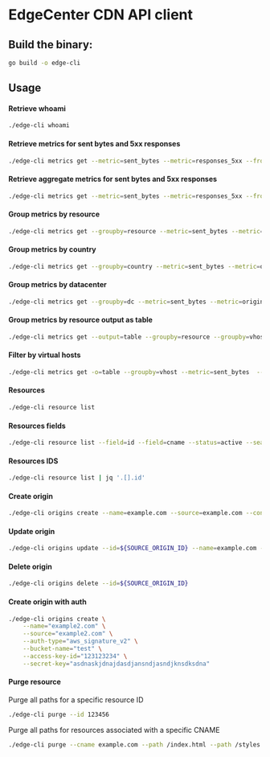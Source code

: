 # EdgeCenter CDN API client
   
## Build the binary:
```bash
go build -o edge-cli
```

## Usage

#### Retrieve whoami
```bash
./edge-cli whoami
```

#### Retrieve metrics for sent bytes and 5xx responses
```bash
./edge-cli metrics get --metric=sent_bytes --metric=responses_5xx --from=2025-01-01T00:00:00Z --to=2025-01-24T23:59:00Z --granularity=1d
```

#### Retrieve aggregate metrics for sent bytes and 5xx responses
```bash
./edge-cli metrics get --metric=sent_bytes --metric=responses_5xx --from=2025-01-01T00:00:00Z --to=2025-01-24T23:59:00Z
```

#### Group metrics by resource
```bash
./edge-cli metrics get --groupby=resource --metric=sent_bytes --metric=origin_response_time --metric=responses_5xx --from=2025-01-01T00:00:00Z --to=2025-01-24T23:59:00Z
```

#### Group metrics by country
```bash
./edge-cli metrics get --groupby=country --metric=sent_bytes --metric=origin_response_time --metric=responses_5xx --from=2025-01-01T00:00:00Z --to=2025-01-24T23:59:00Z
```

#### Group metrics by datacenter
```bash
./edge-cli metrics get --groupby=dc --metric=sent_bytes --metric=origin_response_time --metric=responses_5xx --from=2025-01-01T00:00:00Z --to=2025-01-24T23:59:00Z
```

#### Group metrics by resource output as table
```bash
./edge-cli metrics get --output=table --groupby=resource --groupby=vhost --metric=request_time --metric=origin_response_time --metric=cdn_bytes  --from=2025-01-01T00:00:00Z --to=2025-01-24T23:59:00Z
```

#### Filter by virtual hosts
```bash
./edge-cli metrics get -o=table --groupby=vhost --metric=sent_bytes  --from=2025-01-01T00:00:00Z --to=2025-01-24T23:59:00Z
```

#### Resources
```bash
./edge-cli resource list
```

#### Resources fields
```bash
./edge-cli resource list --field=id --field=cname --status=active --search=preprod
```

#### Resources IDS
```bash
./edge-cli resource list | jq '.[].id'
```

#### Create origin
```bash
./edge-cli origins create --name=example.com --source=example.com --consistent-balancing=false
```

#### Update origin
```bash
./edge-cli origins update --id=${SOURCE_ORIGIN_ID} --name=example.com --source=example.com --consistent-balancing=true
```

#### Delete origin
```bash
./edge-cli origins delete --id=${SOURCE_ORIGIN_ID}
```

#### Create origin with auth
```bash
./edge-cli origins create \
    --name="example2.com" \
    --source="example2.com" \
    --auth-type="aws_signature_v2" \
    --bucket-name="test" \
    --access-key-id="123123234" \
    --secret-key="asdnaskjdnajdasdjansndjasndjknsdksdna"
```

#### Purge resource
Purge all paths for a specific resource ID
```bash
./edge-cli purge --id 123456
```

Purge all paths for resources associated with a specific CNAME
```bash
./edge-cli purge --cname example.com --path /index.html --path /styles.css
```






